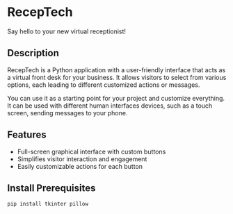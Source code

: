# RecepTech

Say hello to your new virtual receptionist!

## Description

RecepTech is a Python application with a user-friendly interface that acts as a virtual front desk for your business. It allows visitors to select from various options, each leading to different customized actions or messages.

You can use it as a starting point for your project and customize everything. It can be used with different human interfaces devices, such as a touch screen, sending messages to your phone.

## Features

- Full-screen graphical interface with custom buttons
- Simplifies visitor interaction and engagement
- Easily customizable actions for each button

## Install Prerequisites

```bash
pip install tkinter pillow
